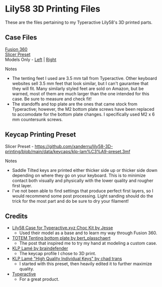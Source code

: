 # Lily58 3D Printing Files  
These are the files pertaining to my Typeractive Lily58's 3D printed parts.  
  
## Case Files  
[Fusion 360](https://github.com/xanderru/lily58-3D-printing/blob/main/data/case/lily58-typeractive-choc-case.f3d)  
[Slicer Preset](https://github.com/xanderru/lily58-3D-printing/blob/main/data/case/lily58-preset.3mf)  
Models Only - [Left](https://github.com/xanderru/lily58-3D-printing/blob/main/data/case/left.stl) | [Right](https://github.com/xanderru/lily58-3D-printing/blob/main/data/case/right.stl)  
  
Notes  
- The tenting feet I used are 3.5 mm tall from Typeractive. Other keyboard websites sell 3.5 mm feet that look similar, but I can't gaurantee that they will fit. Many similarly styled feet are sold on Amazon, but be warned, most of them are much larger than the one intended for this case. Be sure to measure and check fit! 
- The standoffs and top plate are the ones that came stock from Typeractive; however, the M2 bottom plate screws have been replaced to accomodate for the bottom plate changes. I specifically used M2 x 6 mm countersunk screws.  
  
## Keycap Printing Preset  
Slicer Preset - https://github.com/xanderru/lily58-3D-printing/blob/main/data/keycaps/klp-lam%C3%A9-preset.3mf  
  
Notes  
- Saddle Tilted keys are printed either thicker side up or thicker side down depending on where they go on your keyboard. This is to minimize contact both visually and physically with the lower quality and rougher first layer.  
- I've not been able to find settings that produce perfect first layers, so I would recommend some post processing. Light sanding should do the trick for the most part and do be sure to dry your filament!  
  
## Credits  
- [Lily58 Case for Typeractive.xyz Choc Kit by Jesse](https://www.printables.com/model/785838-lily58-case-for-typeractivexyz-choc-kit)  
  - Used their model as a base and to learn my way through Fusion 360.  
- [TOTEM Tenting bottom plate by bert_plasschaert](https://www.reddit.com/r/ErgoMechKeyboards/comments/1dmirsg/totem_tenting_bottom_plate/)  
  - The post that inspired me to try my hand at modeling a custom case.  
- [KLP Lamé by braindefender](https://github.com/braindefender/KLP-Lame-Keycaps)  
  - The keycap profile I chose to 3D print.  
- [KLP Lamé "High Quality Individual Keys" by chad trans](https://makerworld.com/en/models/196991-klp-lame-kailh-choc-keycaps?from=search#profileId-513815)  
  - I started with this preset, then heavily edited it to further maximize quality.   
- [Typeractive](https://typeractive.xyz/)  
  - For a great product.  

